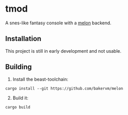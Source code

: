 # tmod
A snes-like fantasy console with a [melon](https://github.com/bakervm/melon) backend.

## Installation
This project is still in early development and not usable.

## Building
1. Install the beast-toolchain:
```shell
cargo install --git https://github.com/bakervm/melon
```

2. Build it:
```shell
cargo build
```
